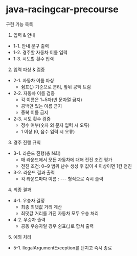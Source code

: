 # java-racingcar-precourse
구현 기능 목록
1) 입력 & 안내
  - 1-1. 안내 문구 출력
  - 1-2. 경주할 자동차 이름 입력
  - 1-3. 시도할 횟수 입력
    
2) 입력 파싱 & 검증 
  - 2-1. 자동차 이름 파싱
    - 쉼표(,) 기준으로 분리, 앞뒤 공백 트림
  - 2-2. 자동차 이름 검증
    - 각 이름은 1~5자(빈 문자열 금지)
    - 공백만 있는 이름 금지
    - 중복 이름 금지
  - 2-3. 시도 횟수 검증
    - 정수 여부(숫자 외 문자 입력 시 오류)
    - 1 이상 (0, 음수 입력 시 오류)

3) 경주 진행 규칙
  - 3-1. 라운드 진행(총 N회)
    - 매 라운드에서 모든 자동차에 대해 전진 조건 평가
    - 전진 조건: 0~9 범위 난수 생성 후 값이 4 이상이면 1칸 전진
  - 3-2. 라운드 결과 출력
    - 각 라운드마다 이름 : --- 형식으로 즉시 출력

4) 최종 결과
  - 4-1. 우승자 결정
    - 최종 최댓값 거리 계산
    - 최댓값 거리를 가진 자동차 모두 우승 처리
  - 4-2. 우승자 출력
    - 공동 우승자일 경우 쉼표(,)로 합쳐 출력

5) 예외 처리
  - 5-1. llegalArgumentException를 던지고 즉시 종료
